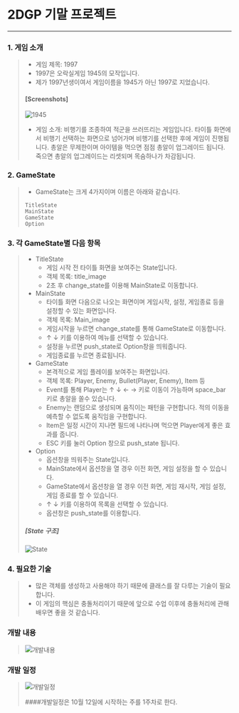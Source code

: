 # 2DGP 기말 프로젝트
-----------------------------------
### 1. 게임 소개
>+ 게임 제목: 1997
>+ 1997은 오락실게임 1945의 모작입니다.
>+ 제가 1997년생이여서 게임이름을 1945가 아닌 1997로 지었습니다.
>####      [Screenshots]
>![1945](https://user-images.githubusercontent.com/32861131/94073717-e4488800-fe32-11ea-93d5-09b78c45a9ba.png)
>+ 게임 소개: 비행기를 조종하여 적군을 쓰러뜨리는 게임입니다.
>  타이틀 화면에서 비행기 선택하는 화면으로 넘어가며 비행기를 선택한 후에 게임이 진행됩니다.
>  총알은 무제한이며 아이템을 먹으면 점점 총알이 업그레이드 됩니다.
>  죽으면 총알의 업그레이드는 리셋되며 목숨하나가 차감됩니다.
### 2. GameState
>+ GameState는 크게 4가지이며 이름은 아래와 같습니다.
>```
>TitleState
>MainState
>GameState
>Option
>```
### 3. 각 GameState별 다음 항목
>+ TitleState
>   + 게임 시작 전 타이틀 화면을 보여주는 State입니다.
>   + 객체 목록: title_image
>   + 2초 후 change_state를 이용해 MainState로 이동합니다.  
>+ MainState
>   + 타이틀 화면 다음으로 나오는 화면이며 게임시작, 설정, 게임종료 등을 설정할 수 있는 화면입니다.
>   + 객체 목록: Main_image
>   + 게임시작을 누르면 change_state를 통해 GameState로 이동합니다.
>   + ↑ ↓ 키를 이용하여 메뉴를 선택할 수 있습니다.
>   + 설정을 누르면 push_state로 Option창을 띄워줍니다.
>   + 게임종료를 누르면 종료됩니다.
>+ GameState
>   + 본격적으로 게임 플레이를 보여주는 화면입니다.
>   + 객체 목록: Player, Enemy, Bullet(Player, Enemy), Item 등
>   + Event를 통해 Player는 ↑ ↓ ← → 키로 이동이 가능하며 space_bar 키로 총알을 쏠수 있습니다.
>   + Enemy는 랜덤으로 생성되며 움직이는 패턴을 구현합니다. 적의 이동을 예측할 수 없도록 움직임을 구현합니다.
>   + Item은 일정 시간이 지나면 필드에 나타나며 먹으면 Player에게 좋은 효과를 줍니다.
>   + ESC 키를 눌러 Option 창으로 push_state 됩니다.
>+ Option
>   + 옵션창을 띄워주는 State입니다.
>   + MainState에서 옵션창을 열 경우 이전 화면, 게임 설정을 할 수 있습니다.
>   + GameState에서 옵션창을 열 경우 이전 화면, 게임 재시작, 게임 설정, 게임 종료를 할 수 있습니다.
>   + ↑ ↓ 키를 이용하여 목록을 선택할 수 있습니다.
>   + 옵션창은 push_state를 이용합니다.
>#####      [State 구조]  
>![State](https://user-images.githubusercontent.com/32861131/94073721-e6124b80-fe32-11ea-9562-ab827f40a2df.PNG)
### 4. 필요한 기술
>+ 많은 객체를 생성하고 사용해야 하기 때문에 클래스를 잘 다루는 기술이 필요합니다.
>+ 이 게임의 핵심은 충돌처리이기 때문에 앞으로 수업 이후에 충돌처리에 관해 배우면 좋을 것 같습니다.

### 개발 내용
>![개발내용](https://user-images.githubusercontent.com/32861131/95718825-ee2f0f80-0ca9-11eb-8636-3cc9e9967248.PNG)

### 개발 일정
>![개발일정](https://user-images.githubusercontent.com/32861131/95719363-a9f03f00-0caa-11eb-9181-511f198a6b2f.PNG)
>
>####개발일정은 10월 12일에 시작하는 주를 1주차로 한다.
